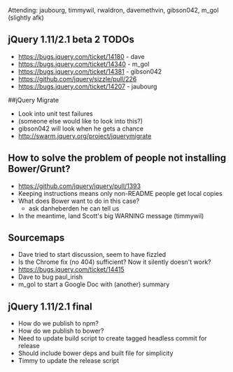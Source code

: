 Attending: jaubourg, timmywil, rwaldron, davemethvin, gibson042, m_gol (slightly afk)


## jQuery 1.11/2.1 beta 2 TODOs
* https://bugs.jquery.com/ticket/14180 - dave
* https://bugs.jquery.com/ticket/14340 - m_gol
* https://bugs.jquery.com/ticket/14381 - gibson042
* https://github.com/jquery/sizzle/pull/226
* https://bugs.jquery.com/ticket/14207 - jaubourg

##jQuery Migrate
* Look into unit test failures
* (someone else would like to look into this?)
* gibson042 will look when he gets a chance
* http://swarm.jquery.org/project/jquerymigrate

## How to solve the problem of people not installing Bower/Grunt?
* https://github.com/jquery/jquery/pull/1393
* Keeping instructions means only non-README people get local copies
* What does Bower want to do in this case?
  - ask danheberden he can tell us
* In the meantime, land Scott's big WARNING message (timmywil)

## Sourcemaps
* Dave tried to start discussion, seem to have fizzled
* Is the Chrome fix (no 404) sufficient? Now it silently doesn't work?
* https://bugs.jquery.com/ticket/14415
* Dave to bug paul_irish
* m_gol to start a Google Doc with (another) summary

## jQuery 1.11/2.1 final
* How do we publish to npm?
* How do we publish to bower?
* Need to update build script to create tagged headless commit for release
* Should include bower deps and built file for simplicity
* Timmy to update the release script
